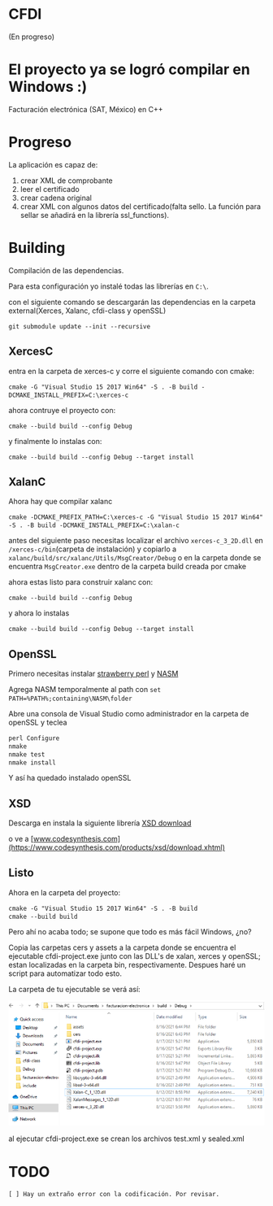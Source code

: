 # CFDI

(En progreso)

# El proyecto ya se logró compilar en Windows :)

Facturación electrónica (SAT, México) en C++

# Progreso

La aplicación es capaz de:

1. crear XML de comprobante
2. leer el certificado
3. crear cadena original
4. crear XML con algunos datos del certificado(falta sello. La función para sellar
   se añadirá en la librería ssl_functions).


# Building

Compilación de las dependencias.

Para esta configuración yo instalé todas las librerías en `C:\`.

con el siguiente comando se descargarán las dependencias en la carpeta external(Xerces, Xalanc, cfdi-class y openSSL)

    git submodule update --init --recursive

## XercesC

entra en la carpeta de xerces-c y corre el siguiente comando con cmake:

    cmake -G "Visual Studio 15 2017 Win64" -S . -B build -DCMAKE_INSTALL_PREFIX=C:\xerces-c

ahora contruye el proyecto con:

    cmake --build build --config Debug

y finalmente lo instalas con:

    cmake --build build --config Debug --target install


## XalanC

Ahora hay que compilar xalanc

    cmake -DCMAKE_PREFIX_PATH=C:\xerces-c -G "Visual Studio 15 2017 Win64" -S . -B build -DCMAKE_INSTALL_PREFIX=C:\xalan-c

antes del siguiente paso necesitas localizar el archivo `xerces-c_3_2D.dll` en `/xerces-c/bin`(carpeta de instalación)  y copiarlo a `xalanc/build/src/xalanc/Utils/MsgCreator/Debug` o en la carpeta donde se encuentra `MsgCreator.exe` dentro de la carpeta build creada por cmake

ahora estas listo para construir xalanc con:

    cmake --build build --config Debug

y ahora lo instalas

    cmake --build build --config Debug --target install


## OpenSSL
 
Primero necesitas instalar [strawberry perl](https://strawberryperl.com) y [NASM](https://www.nasm.us)

Agrega NASM temporalmente al path con `set PATH=%PATH%;containing\NASM\folder`

Abre una consola de Visual Studio como administrador en la carpeta de openSSL y teclea

    perl Configure
    nmake
    nmake test
    nmake install


Y así ha quedado instalado openSSL

## XSD

Descarga en instala la siguiente librería [XSD download](https://www.codesynthesis.com/download/xsd/4.0/windows/i686/xsd-4.0.msi)

o ve a [www.codesynthesis.com](https://www.codesynthesis.com/products/xsd/download.xhtml)

## Listo

Ahora en la carpeta del proyecto:

    cmake -G "Visual Studio 15 2017 Win64" -S . -B build
    cmake --build build

Pero ahí no acaba todo; se supone que todo es más fácil Windows, ¿no?

Copia las carpetas cers y assets a la carpeta donde se encuentra el ejecutable cfdi-project.exe junto con las DLL's de xalan, xerces y openSSL; estan localizadas en la carpeta bin, respectivamente. Despues haré un script para automatizar todo esto.

La carpeta de tu ejecutable se verá así:

![captura](./assets/screen_capture.png)

al ejecutar cfdi-project.exe se crean los archivos test.xml y sealed.xml

# TODO

    [ ] Hay un extraño error con la codificación. Por revisar.

